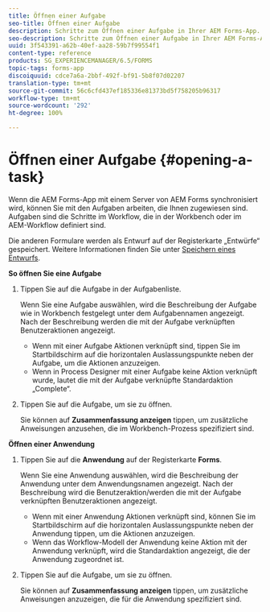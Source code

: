 ```yaml
---
title: Öffnen einer Aufgabe
seo-title: Öffnen einer Aufgabe
description: Schritte zum Öffnen einer Aufgabe in Ihrer AEM Forms-App.
seo-description: Schritte zum Öffnen einer Aufgabe in Ihrer AEM Forms-App.
uuid: 3f543391-a62b-40ef-aa28-59b7f99554f1
content-type: reference
products: SG_EXPERIENCEMANAGER/6.5/FORMS
topic-tags: forms-app
discoiquuid: cdce7a6a-2bbf-492f-bf91-5b8f07d02207
translation-type: tm+mt
source-git-commit: 56c6cfd437ef185336e81373bd5f758205b96317
workflow-type: tm+mt
source-wordcount: '292'
ht-degree: 100%

---
```



# Öffnen einer Aufgabe {#opening-a-task}

Wenn die AEM Forms-App mit einem Server von AEM Forms synchronisiert wird, können Sie mit den Aufgaben arbeiten, die Ihnen zugewiesen sind. Aufgaben sind die Schritte im Workflow, die in der Workbench oder im AEM-Workflow definiert sind.

Die anderen Formulare werden als Entwurf auf der Registerkarte „Entwürfe“ gespeichert. Weitere Informationen finden Sie unter [Speichern eines Entwurfs](/help/forms/using/save-as-draft.md).

**So öffnen Sie eine Aufgabe**

1. Tippen Sie auf die Aufgabe in der Aufgabenliste.

   Wenn Sie eine Aufgabe auswählen, wird die Beschreibung der Aufgabe wie in Workbench festgelegt unter dem Aufgabennamen angezeigt. Nach der Beschreibung werden die mit der Aufgabe verknüpften Benutzeraktionen angezeigt.

   * Wenn mit einer Aufgabe Aktionen verknüpft sind, tippen Sie im Startbildschirm auf die horizontalen Auslassungspunkte neben der Aufgabe, um die Aktionen anzuzeigen.
   * Wenn in Process Designer mit einer Aufgabe keine Aktion verknüpft wurde, lautet die mit der Aufgabe verknüpfte Standardaktion „Complete“. 

1. Tippen Sie auf die Aufgabe, um sie zu öffnen.

   Sie können auf **Zusammenfassung anzeigen** tippen, um zusätzliche Anweisungen anzusehen, die im Workbench-Prozess spezifiziert sind.

**Öffnen einer Anwendung**

1. Tippen Sie auf die **Anwendung** auf der Registerkarte **Forms**.

   Wenn Sie eine Anwendung auswählen, wird die Beschreibung der Anwendung unter dem Anwendungsnamen angezeigt. Nach der Beschreibung wird die Benutzeraktion/werden die mit der Aufgabe verknüpften Benutzeraktionen angezeigt.

   * Wenn mit einer Anwendung Aktionen verknüpft sind, können Sie im Startbildschirm auf die horizontalen Auslassungspunkte neben der Anwendung tippen, um die Aktionen anzuzeigen.
   * Wenn das Workflow-Modell der Anwendung keine Aktion mit der Anwendung verknüpft, wird die Standardaktion angezeigt, die der Anwendung zugeordnet ist.

1. Tippen Sie auf die Aufgabe, um sie zu öffnen.

   Sie können auf **Zusammenfassung anzeigen** tippen, um zusätzliche Anweisungen anzuzeigen, die für die Anwendung spezifiziert sind.
